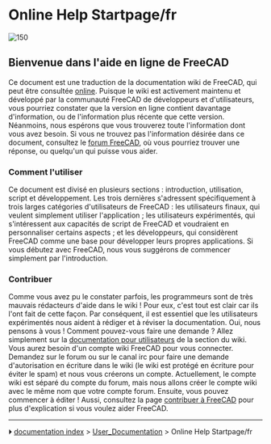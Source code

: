 # Online Help Startpage/fr
![150](images/Crystal_Clear_app_tutorials.png )

## Bienvenue dans l\'aide en ligne de FreeCAD 

Ce document est une traduction de la documentation wiki de FreeCAD, qui peut être consultée [online](http://www.freecadweb.org/wiki/index.php?title=Main_Page/fr). Puisque le wiki est activement maintenu et développé par la communauté FreeCAD de développeurs et d\'utilisateurs, vous pourriez constater que la version en ligne contient davantage d\'information, ou de l\'information plus récente que cette version. Néanmoins, nous espérons que vous trouverez toute l\'information dont vous avez besoin. Si vous ne trouvez pas l\'information désirée dans ce document, consultez le [forum FreeCAD](https://forum.freecadweb.org/viewforum.php?f=12), où vous pourriez trouver une réponse, ou quelqu\'un qui puisse vous aider.

### Comment l\'utiliser 

Ce document est divisé en plusieurs sections : introduction, utilisation, script et développement. Les trois dernières s\'adressent spécifiquement à trois larges catégories d\'utilisateurs de FreeCAD : les utilisateurs finaux, qui veulent simplement utiliser l\'application ; les utilisateurs expérimentés, qui s\'intéressent aux capacités de script de FreeCAD et voudraient en personnaliser certains aspects ; et les développeurs, qui considèrent FreeCAD comme une base pour développer leurs propres applications. Si vous débutez avec FreeCAD, nous vous suggérons de commencer simplement par l\'introduction.

### Contribuer

Comme vous avez pu le constater parfois, les programmeurs sont de très mauvais rédacteurs d\'aide dans le wiki ! Pour eux, c\'est tout est clair car ils l\'ont fait de cette façon. Par conséquent, il est essentiel que les utilisateurs expérimentés nous aident à rédiger et à réviser la documentation. Oui, nous pensons à vous ! Comment pouvez-vous faire une demande ? Allez simplement sur la [documentation pour utilisateurs](https://wiki.freecadweb.org/User_hub/fr) de la section du wiki. Vous aurez besoin d\'un compte wiki FreeCAD pour vous connecter. Demandez sur le forum ou sur le canal irc pour faire une demande d\'autorisation en écriture dans le wiki (le wiki est protégé en écriture pour éviter le spam) et nous vous créerons un compte. Actuellement, le compte wiki est séparé du compte du forum, mais nous allons créer le compte wiki avec le même nom que votre compte forum. Ensuite, vous pouvez commencer à éditer ! Aussi, consultez la page [contribuer à FreeCAD](http://www.freecadweb.org/wiki/index.php?title=Help_FreeCAD/fr) pour plus d\'explication si vous voulez aider FreeCAD.



---
⏵ [documentation index](../README.md) > [User_Documentation](Category_User_Documentation.md) > Online Help Startpage/fr
